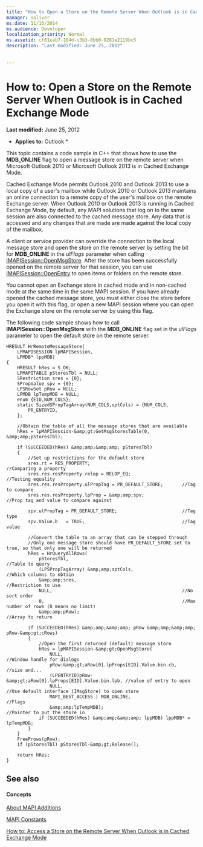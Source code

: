 ```yaml
---
title: "How to Open a Store on the Remote Server When Outlook is in Cached Exchange Mode"
manager: soliver
ms.date: 11/16/2014
ms.audience: Developer
localization_priority: Normal
ms.assetid: cf01eab7-164d-c3b3-8bb0-9281e2119bc5
description: "Last modified: June 25, 2012"
 
 
---
```


# How to: Open a Store on the Remote Server When Outlook is in Cached Exchange Mode

 **Last modified:** June 25, 2012 
  
 * **Applies to:** Outlook * 
  
This topic contains a code sample in C++ that shows how to use the **MDB_ONLINE** flag to open a message store on the remote server when Microsoft Outlook 2010 or Microsoft Outlook 2013 is in Cached Exchange Mode. 
  
Cached Exchange Mode permits Outlook 2010 and Outlook 2013 to use a local copy of a user's mailbox while Outlook 2010 or Outlook 2013 maintains an online connection to a remote copy of the user's mailbox on the remote Exchange server. When Outlook 2010 or Outlook 2013 is running in Cached Exchange Mode, by default, any MAPI solutions that log on to the same session are also connected to the cached message store. Any data that is accessed and any changes that are made are made against the local copy of the mailbox.
  
A client or service provider can override the connection to the local message store and open the store on the remote server by setting the bit for **MDB_ONLINE** in the  *ulFlags*  parameter when calling [IMAPISession::OpenMsgStore](imapisession-openmsgstore.md). After the store has been successfully opened on the remote server for that session, you can use [IMAPISession::OpenEntry](imapisession-openentry.md) to open items or folders on the remote store. 
  
You cannot open an Exchange store in cached mode and in non-cached mode at the same time in the same MAPI session. If you have already opened the cached message store, you must either close the store before you open it with this flag, or open a new MAPI session where you can open the Exchange store on the remote server by using this flag.
  
The following code sample shows how to call **IMAPISession::OpenMsgStore** with the **MDB_ONLINE** flag set in the  *ulFlags*  parameter to open the default store on the remote server. 
  
```
HRESULT HrRemoteMessageStore( 
    LPMAPISESSION lpMAPISession, 
    LPMDB* lppMDB) 
{ 
    HRESULT hRes = S_OK; 
    LPMAPITABLE pStoresTbl = NULL; 
    SRestriction sres = {0}; 
    SPropValue spv = {0}; 
    LPSRowSet pRow = NULL; 
    LPMDB lpTempMDB = NULL; 
    enum {EID,NUM_COLS}; 
    static SizedSPropTagArray(NUM_COLS,sptCols) = {NUM_COLS, 
        PR_ENTRYID, 
    }; 
 
    //Obtain the table of all the message stores that are available 
    hRes = lpMAPISession-&amp;gt;GetMsgStoresTable(0, &amp;amp;pStoresTbl); 
     
    if (SUCCEEDED(hRes) &amp;amp;&amp;amp; pStoresTbl) 
    { 
        //Set up restrictions for the default store 
        sres.rt = RES_PROPERTY;                                  //Comparing a property 
        sres.res.resProperty.relop = RELOP_EQ;                   //Testing equality 
        sres.res.resProperty.ulPropTag = PR_DEFAULT_STORE;       //Tag to compare 
        sres.res.resProperty.lpProp = &amp;amp;spv;                      //Prop tag and value to compare against 
     
        spv.ulPropTag = PR_DEFAULT_STORE;                        //Tag type 
        spv.Value.b   = TRUE;                                    //Tag value 
     
        //Convert the table to an array that can be stepped through 
        //Only one message store should have PR_DEFAULT_STORE set to true, so that only one will be returned 
        hRes = HrQueryAllRows( 
            pStoresTbl,                                          //Table to query 
            (LPSPropTagArray) &amp;amp;sptCols,                          //Which columns to obtain 
            &amp;amp;sres,                                               //Restriction to use 
            NULL,                                                //No sort order 
            0,                                                   //Max number of rows (0 means no limit) 
            &amp;amp;pRow);                                              //Array to return 
 
        if (SUCCEEDED(hRes) &amp;amp;&amp;amp; pRow &amp;amp;&amp;amp; pRow-&amp;gt;cRows) 
        {     
            //Open the first returned (default) message store 
            hRes = lpMAPISession-&amp;gt;OpenMsgStore( 
                NULL,                                                //Window handle for dialogs 
                pRow-&amp;gt;aRow[0].lpProps[EID].Value.bin.cb,             //size and... 
                (LPENTRYID)pRow-&amp;gt;aRow[0].lpProps[EID].Value.bin.lpb, //value of entry to open 
                NULL,                                                //Use default interface (IMsgStore) to open store 
                MAPI_BEST_ACCESS | MDB_ONLINE,                       //Flags 
                &amp;amp;lpTempMDB);                                         //Pointer to put the store in 
            if (SUCCEEDED(hRes) &amp;amp;&amp;amp; lppMDB) lppMDB* = lpTempMDB; 
        } 
    } 
    FreeProws(pRow); 
    if (pStoresTbl) pStoresTbl-&amp;gt;Release(); 
 
    return hRes; 
}

```

## See also

#### Concepts

[About MAPI Additions](about-mapi-additions.md)
  
[MAPI Constants](mapi-constants.md)
  
[How to: Access a Store on the Remote Server When Outlook is in Cached Exchange Mode](how-to-access-a-store-on-remote-server-when-outlook-is-in-cached-exchange-mode.md)

